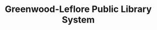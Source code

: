 ---
layout: repo
title: "Greenwood-Leflore Public Library System"
id: 23847
permalink: repos/23847/
---